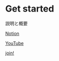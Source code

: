 # Get started
説明と概要

[Notion](https://www.notion.so/nobco/progLeaning-6e340c88d69b4e21990cbd40520b71fc)

[YouTube](https://www.youtube.com/channel/UCPcjWvYIfvqGPP4x30kEkMA)

[join!](https://docs.google.com/forms/d/e/1FAIpQLSdgBXSg-I3s7znuAiDB1pa7HO6_2lxw7UOZ4waFeSVGEHZXOA/viewform)
